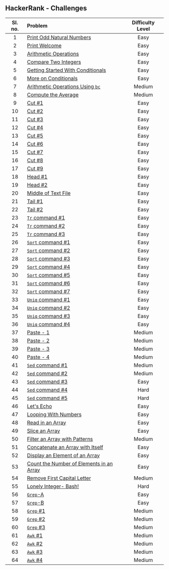 ## HackerRank - Challenges

|Sl. no.|Problem|Difficulty Level|
|:--:|:--|:--:|
|1|[Print Odd Natural Numbers](./challenges/Print-Odd.sh)|Easy|
|2|[Print Welcome](./challenges/Print-Welcome.sh)|Easy|
|3|[Arithmetic Operations](./challenges/Arithmetic-Operations1.sh)|Easy|
|4|[Compare Two Integers](./challenges/Compare-Integers.sh)|Easy|
|5|[Getting Started With Conditionals](./challenges/Conditionals1.sh)|Easy|
|6|[More on Conditionals](./challenges/Conditionals2.sh)|Easy|
|7|[Arithmetic Operations Using `bc`](./challenges/Arithmetic-Operations2.sh)|Medium|
|8|[Compute the Average](./challenges/Calc-Average.sh)|Medium|
|9|[Cut #1](./challenges/Cut1.sh)|Easy|
|10|[Cut #2](./challenges/Cut2.sh)|Easy|
|11|[Cut #3](./challenges/Cut3.sh)|Easy|
|12|[Cut #4](./challenges/Cut4.sh)|Easy|
|13|[Cut #5](./challenges/Cut5.sh)|Easy|
|14|[Cut #6](./challenges/Cut6.sh)|Easy|
|15|[Cut #7](./challenges/Cut7.sh)|Easy|
|16|[Cut #8](./challenges/Cut8.sh)|Easy|
|17|[Cut #9](./challenges/Cut9.sh)|Easy|
|18|[Head #1](./challenges/Head1.sh)|Easy|
|19|[Head #2](./challenges/Head2.sh)|Easy|
|20|[Middle of Text File](./challenges/Middle.sh)|Easy|
|21|[Tail #1](./challenges/Tail1.sh)|Easy|
|22|[Tail #2](./challenges/Tail2.sh)|Easy|
|23|[`Tr` command #1](./challenges/Tr1.sh)|Easy|
|24|[`Tr` command #2](./challenges/Tr2.sh)|Easy|
|25|[`Tr` command #3](./challenges/Tr3.sh)|Easy|
|26|[`Sort` command #1](./challenges/Sort1.sh)|Easy|
|27|[`Sort` command #2](./challenges/Sort2.sh)|Easy|
|28|[`Sort` command #3](./challenges/Sort3.sh)|Easy|
|29|[`Sort` command #4](./challenges/Sort4.sh)|Easy|
|30|[`Sort` command #5](./challenges/Sort5.sh)|Easy|
|31|[`Sort` command #6](./challenges/Sort6.sh)|Easy|
|32|[`Sort` command #7](./challenges/Sort7.sh)|Easy|
|33|[`Uniq` command #1](./challenges/Uniq1.sh)|Easy|
|34|[`Uniq` command #2](./challenges/Uniq2.sh)|Easy|
|35|[`Uniq` command #3](./challenges/Uniq3.sh)|Easy|
|36|[`Uniq` command #4](./challenges/Uniq4.sh)|Easy|
|37|[Paste - 1](./challenges/Paste1.sh)|Medium|
|38|[Paste - 2](./challenges/Paste2.sh)|Medium|
|39|[Paste - 3](./challenges/Paste3.sh)|Medium|
|40|[Paste - 4](./challenges/Paste4.sh)|Medium|
|41|[`Sed` command #1](./challenges/Sed1.sh)|Medium|
|42|[`Sed` command #2](./challenges/Sed2.sh)|Medium|
|43|[`Sed` command #3](./challenges/Sed3.sh)|Easy|
|44|[`Sed` command #4](./challenges/Sed4.sh)|Hard|
|45|[`Sed` command #5](./challenges/Sed5.sh)|Hard|
|46|[Let's Echo](./challenges/Echo.sh)|Easy|
|47|[Looping With Numbers](./challenges/Loop.sh)|Easy|
|48|[Read in an Array](./challenges/Array-Read.sh)|Easy|
|49|[Slice an Array](./challenges/Array-Slice.sh)|Easy|
|50|[Filter an Array with Patterns](./challenges/Array-Filter.sh)|Medium|
|51|[Concatenate an Array with Itself](./challenges/Array-Concatenate.sh)|Easy|
|52|[Display an Element of an Array](./challenges/Array-Display-Element.sh)|Easy|
|53|[Count the Number of Elements in an Array](./challenges/Array-Length.sh)|Easy|
|54|[Remove First Capital Letter](./challenges/Array-Replace-Caps.sh)|Medium|
|55|[Lonely Integer- Bash!](./challenges/Int-Array.sh)|Hard|
|56|[`Grep`-A](./challenges/GrepA.sh)|Easy|
|57|[`Grep`-B](./challenges/GrepB.sh)|Easy|
|58|[`Grep` #1](./challenges/Grep1.sh)|Medium|
|59|[`Grep` #2](./challenges/Grep2.sh)|Medium|
|60|[`Grep` #3](./challenges/Grep3.sh)|Medium|
|61|[`Awk` #1](./challenges/Awk1.sh)|Medium|
|62|[`Awk` #2](./challenges/Awk2.sh)|Medium|
|63|[`Awk` #3](./challenges/Awk3.sh)|Medium|
|64|[`Awk` #4](./challenges/Awk4.sh)|Medium|
